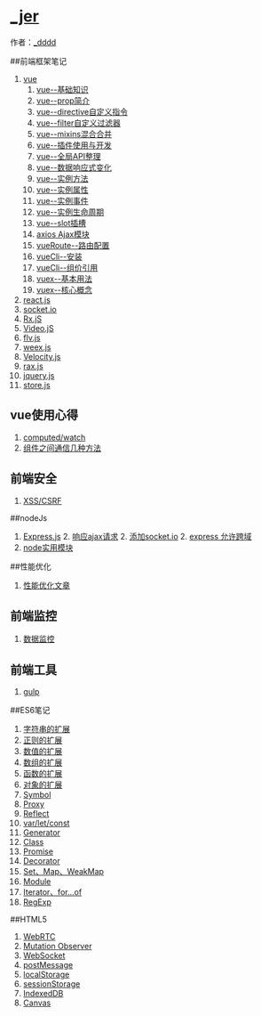 # [_jer]()

作者：[_dddd](http://www.isyxf.com)
<!-- [ditto:searchbar] -->
##前端框架笔记
1. [vue](#docs/vueJs/lib_vueJs)
	1. [vue--基础知识](#docs/vueJs/lib_vueJs_base)
	1. [vue--prop简介](#docs/vueJs/lib_vueJs_props)
	1. [vue--directive自定义指令](#docs/vueJs/lib_vueJs_directive)
	1. [vue--filter自定义过滤器](#docs/vueJs/lib_vueJs_filter)
	1. [vue--mixins混合合并](#docs/vueJs/lib_vueJs_mixins)
	1. [vue--插件使用与开发](#docs/vueJs/lib_vueJs_plugin)
	1. [vue--全局API整理](#docs/vueJs/lib_vueJs_glbObj)
	1. [vue--数据响应式变化](#docs/vueJs/lib_vueJs_response)
	1. [vue--实例方法](#docs/vueJs/lib_vueJs_objFn)
	1. [vue--实例属性](#docs/vueJs/lib_vueJs_objProp)
	1. [vue--实例事件](#docs/vueJs/lib_vueJs_objEvent)
	1. [vue--实例生命周期](#docs/vueJs/lib_vueJs_lifeCycle)
	1. [vue--slot插槽](#docs/vueJs/lib_vueJs_slot)
	1. [axios Ajax模块](#docs/vueJs/lib_vueJs_axios)
	1. [vueRoute--路由配置](#docs/vueJs/lib_vueJs_router)
	1. [vueCli--安装](#docs/vueCli/lib_vuecli_install)
	1. [vueCli--组价引用](#docs/vueCli/lib_vuecli_components)
	1. [vuex--基本用法](#docs/vuex/vuex_info)
	1. [vuex--核心概念](#docs/vuex/vuex_diff)
1. [react.js](#docs/lib_reactJs)
1. [socket.io](#docs/lib_socket_IO)
1. [Rx.jS](#docs/lib_RxJS)
1. [Video.jS](#docs/lib_VideoJS)
1. [flv.js](#docs/lib_flvJs)
1. [weex.js](#docs/lib_weex)
1. [Velocity.js](#docs/lib_velocity)
1. [rax.js](#docs/lib_rax)
1. [jquery.js](#docs/lib_jquery)
1. [store.js](#docs/lib_store)

## vue使用心得
1. [computed/watch](#docs/vueNotebook/cw)
1. [组件之间通信几种方法](#docs/vueNotebook/message)


## 前端安全
1. [XSS/CSRF](#docs/security)

##nodeJs
1. [Express.js](#docs/node/lib_Express_des)
    2. [响应ajax请求](#docs/node/lib_Express_post)
    2. [添加socket.io](#docs/node/lib_Express_socketio)
    2. [express 允许跨域](#docs/node/lib_Express_cors)
2. [node实用模块](#docs/node/node_module)

##性能优化
1. [性能优化文章](#docs/optimal)

## 前端监控
1. [数据监控](#docs/data_watch)


## 前端工具
1. [gulp](#docs/gulp/gulp_info)


##ES6笔记

1. [字符串的扩展](#docs/es6/es6_string)
1. [正则的扩展](#docs/es6/es6_regex)
1. [数值的扩展](#docs/es6/es6_number)
1. [数组的扩展](#docs/es6/es6_array)
1. [函数的扩展](#docs/es6/es6_function)
1. [对象的扩展](#docs/es6/es6_object)
1. [Symbol](#docs/es6/es6_symbol)
1. [Proxy](#docs/es6/es6_proxy)
1. [Reflect](#docs/es6/es6_reflect)
1. [var/let/const](#docs/es6/es6_var_let_const)
1. [Generator](#docs/es6/es6_generator)
1. [Class](#docs/es6/es6_class)
1. [Promise](#docs/es6/es6_promise)
1. [Decorator](#docs/es6/es6_decorator)
1. [Set、Map、WeakMap](#docs/es6/es6_decorator)
1. [Module](#docs/es6/es6_module)
1. [Iterator、for...of](#docs/es6/es6_Iterator_for_of)
1. [RegExp](#docs/es5/es5_RegExp)

##HTML5
1. [WebRTC](#docs/html5_webrtc)
1. [Mutation Observer](#docs/html5_mutation_observer)
1. [WebSocket](#docs/html5/webSocket)
1. [postMessage](#docs/html5_postMessage)
1. [localStorage](#docs/html5_localStorage)
1. [sessionStorage](#docs/html5_sessionStorage)
1. [IndexedDB](#docs/html5_indexedDB)
1. [Canvas](#docs/html5_canvas)


